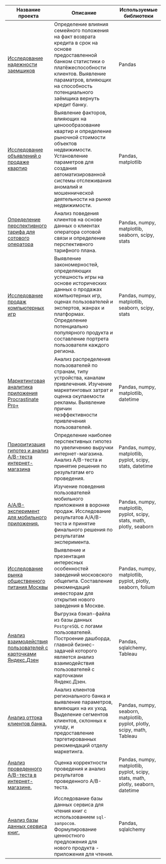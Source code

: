 |**Название проекта**|**Описание**                                                    |**Используемые библиотеки**|
|--------------------|----------------------------------------------------------------|---------------------------|
|[Исследование надежности заемщиков](https://github.com/Genie-da/Data_analysis_projects/tree/main/reliability_of_credit_recipients)|Определение влияния семейного положения на факт возврата кредита в срок на основе предоставленной банком статистики о платёжеспособности клиентов. Выявление параматров, влияющих на способность потенциального заёмщика вернуть кредит банку.|Pandas|
|[Исследование объявлений о продаже квартир](https://github.com/Genie-da/Data_analysis_projects/tree/main/real_estate_research)|Выявление факторов, влияющих на ценоообразование квартир и определение рыночной стоимости объектов недвижимости. Установление параметров для создания автоматизированной системы отслеживания аномалий и мошеннической деятельности на рынке недвижимости.|Pandas, matplotlib|
|[Определение перспективного тарифа для сотового оператора](https://github.com/Genie-da/Data_analysis_projects/tree/main/choosing_mobile_tariff)|Анализ поведения клиентов на основе данных о клиентах оператора сотовой связи и определение перспективного тарифного плана.|Pandas, numpy, matplotlib, seaborn, scipy, stats|
|[Исследование продаж компьютерных игр](https://github.com/Genie-da/Data_analysis_projects/tree/main/computer_games_sales_research)|Выявление закономерностей, определяющих успешность игры на основе исторических данных о продажах компьютерных игр, оценах пользователей и экспертов, жанрах и платформах. Определение потенциально популярного продукта и составление портрета пользователя каждого региона.|Pandas, numpy, matplotlib, seaborn, scipy, stats|
|[Маркетинговая аналитика приложения Procrastinate Pro+](https://github.com/Genie-da/Data_analysis_projects/tree/main/entertainment%20_app%20_marketing_analysis)|Анализ распределения пользователей по странам, типу устройства, каналам привлечения. Изучение маркетинговых затрат и оценка окупаемости рекламы. Выявление причин неэффективности привлечения пользователей.|Pandas, numpy, matplotlib, datetime|
|[Приоритизация гипотез и анализ A/B-теста интернет-магазина](https://github.com/Genie-da/Data_analysis_projects/tree/main/online_store_analysis_of_AB-test)|Определение наиболее перспективных гипотез по увеличению выручки интернет-магазина. Анализ A/B-теста и принятие решения по результатам его проведения.|Pandas, numpy, matplotlib, pyplot, scipy, stats, datetime|
|[A/A/B-эксперимент для мобильного приложения.](https://github.com/Genie-da/Data_analysis_projects/tree/main/AAB-test_by_redesigning_the_mobile_app)|Изучение поведения пользователей мобильного приложения в воронке продаж. Исследование результатов A/A/B-теста и принятие финального решения по результатам эксперимента.|Pandas, numpy, matplotlib, pyplot, scipy, stats, math, plotly, seaborn|
|[Исследование рынка общественного питания Москвы](https://github.com/Genie-da/Data_analysis_projects/tree/main/Moscow_catering_market_research)|Выявление и презентация интересных особенностей заведений московского общепита. Составление рекомендаций инвесторам для открытия нового заведения в Москве.|Pandas, numpy, matplotlib, pyplot, plotly, seaborn, folium|
|[Анализ взаимодействия пользователей с карточками Яндекс.Дзен](https://github.com/Genie-da/Data_analysis_projects/tree/main/Automation_Yandex.Zen)|Выгрузка бэкап-файла из базы данных `PostgreSQL` c логами пользователей. Построение дашборда, главной бизнес-задачей которого является анализ взаимодействия пользователей с карточками Яндекс.Дзен.|Pandas, sqlalchemy, Tableau|
|[Анализ оттока клиентов банка.](https://github.com/Genie-da/Data_analysis_projects/tree/main/Outflow_of%20_bank_customers_research)|Анализ клиентов регионального банка и выявление параметров, влияющих на их уход. Выделение сегментов клиентов, склонных к уходу, и предоставление таргетированных рекомендаций отделу маркетинга.|Pandas, numpy, seaborn, matplotlib, pyplot, plotly, scipy, math, Tableau|
|[Анализ проведенного A/B-теста в интернет-магазине.](https://github.com/Genie-da/Data_analysis_projects/tree/main/AB_test_analysis)|Оценка корректности проведения и анализ результатов проведенного А/В-теста.|Pandas, numpy, matplotlib, pyplot, scipy, stats, math, plotly, seaborn, datetime|
|[Анализ базы данных сервиса книг.](https://github.com/Genie-da/Data_analysis_projects/tree/main/Book_service_database_analysis)|Исследование базы данных сервиса для чтения книг с использованием `sql-запросов`. Формулирование ценностного предложения для нового продукта - приложения для чтения.|Pandas, sqlalchemy|
